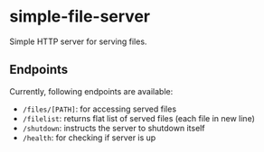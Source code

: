# simple-file-server

Simple HTTP server for serving files.

## Endpoints

Currently, following endpoints are available:

* `/files/[PATH]`: for accessing served files
* `/filelist`: returns flat list of served files (each file in new line)
* `/shutdown`: instructs the server to shutdown itself
* `/health`: for checking if server is up
